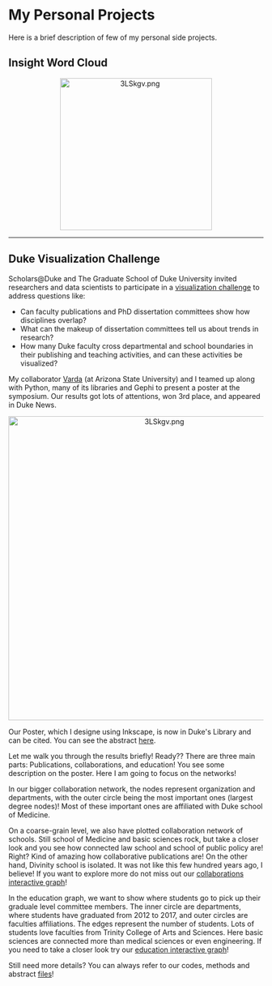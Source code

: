 # My Personal Projects
Here is a brief description of few of my personal side projects. 

## Insight Word Cloud


<div align="center">
<img src="https://user-images.githubusercontent.com/35585082/35773969-b57cdd64-092f-11e8-9a5e-ae76ad567a0e.png" alt="3LSkgv.png" height="300px">
</div>




***

## Duke Visualization Challenge

Scholars@Duke and The Graduate School of Duke University invited researchers and data scientists to participate in a [visualization challenge](https://rc.duke.edu/scholars-vis-challenge/) to address questions like:

- Can faculty publications and PhD dissertation committees show how disciplines overlap?
- What can the makeup of dissertation committees tell us about trends in research?
- How many Duke faculty cross departmental and school boundaries in their publishing and teaching activities, and can these activities be visualized?
 
My collaborator [Varda](https://github.com/vfaghirh) (at Arizona State University) and I teamed up along with Python, many of its libraries and Gephi to present a poster at the symposium. Our results got lots of attentions, won 3rd place, and appeared in Duke News.

<div align="center">
<img src="https://vgy.me/3LSkgv.png" alt="3LSkgv.png" height="600px">
</div> 

Our Poster, which I designe using Inkscape, is now in Duke's Library and can be cited. You can see the abstract [here](http://hdl.handle.net/10161/16026/).

Let me walk you through the results briefly! Ready?? There are three main parts: Publications, collaborations, and education!
You see some description on the poster. Here I am going to focus on the networks!

In our bigger collaboration network, the nodes represent organization and departments, with the outer circle being the most important ones (largest degree nodes)! Most of these important ones are affiliated with Duke school of Medicine.

On a coarse-grain level, we also have plotted collaboration network of schools. Still school of Medicine and basic sciences rock, but take a closer look and you see how connected law school and school of public policy are! Right? Kind of amazing how collaborative publications are! On the other hand, Divinity school is isolated. It was not like this few hundred years ago, I believe! If you want to explore more do not miss out our [collaborations interactive graph](https://aghilzadeh.github.io/Duke_Collaborations/)! 

In the education graph, we want to show where students go to pick up their graduale level committee members. The inner circle are departments, where students have graduated from 2012 to 2017, and outer circles are faculties affiliations. The edges represent the number of students. Lots of students love faculties from Trinity College of Arts and Sciences. Here basic sciences are connected more than medical sciences or even engineering. If you need to take a closer look try our [education interactive graph](https://aghilzadeh.github.io/Duke_Education/)!

Still need more details? You can always refer to our codes, methods and abstract [files](https://github.com/AghilZadeh/Duke_DataVisualization)!  
